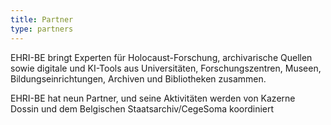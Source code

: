 ```yaml
---
title: Partner
type: partners
---
```


<!-- {{< intro >}}
27 Organisations in 17 Countries Worldwide
{{< /intro >}}

Currently, EHRI (EHRI-3 and EHRI-PP combined) has 27 partners, representing archives, libraries, museums and research institutions.
The project also relies on a large network of cooperating partners and many other individuals and organisations in the broad fields of Holocaust studies and digital humanities.
Here you can find an overview of the EHRI partners, first phase (2010-2015) and EHRI partners, second phase (2015-2019).
These are our current partners (EHRI-PP and EHRI-3), located in 17 different countries: -->

EHRI-BE bringt Experten für Holocaust-Forschung, archivarische Quellen sowie digitale und KI-Tools aus Universitäten, Forschungszentren, Museen, Bildungseinrichtungen, Archiven und Bibliotheken zusammen.

EHRI-BE hat neun Partner, und seine Aktivitäten werden von Kazerne Dossin und dem Belgischen  Staatsarchiv/CegeSoma koordiniert

